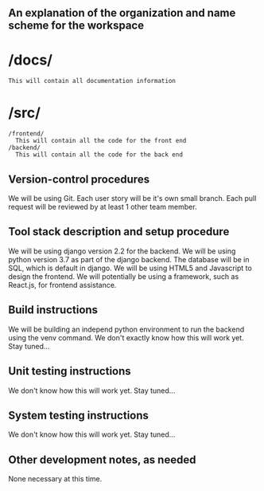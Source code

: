 ## An explanation of the organization and name scheme for the workspace
  # /docs/
    This will contain all documentation information
  # /src/
    /frontend/
      This will contain all the code for the front end
    /backend/
      This will contain all the code for the back end
## Version-control procedures
  We will be using Git. 
  Each user story will be it's own small branch.
  Each pull request will be reviewed by at least 1 other team member.
## Tool stack description and setup procedure
  We will be using django version 2.2 for the backend.
  We will be using python version 3.7 as part of the django backend.
  The database will be in SQL, which is default in django.
  We will be using HTML5 and Javascript to design the frontend.
  We will potentially be using a framework, such as React.js, for frontend assistance.
## Build instructions
  We will be building an independ python environment to run the backend using the venv command.
  We don't exactly know how this will work yet. Stay tuned...
## Unit testing instructions
  We don't know how this will work yet. Stay tuned...
## System testing instructions
  We don't know how this will work yet. Stay tuned...
## Other development notes, as needed
  None necessary at this time.
